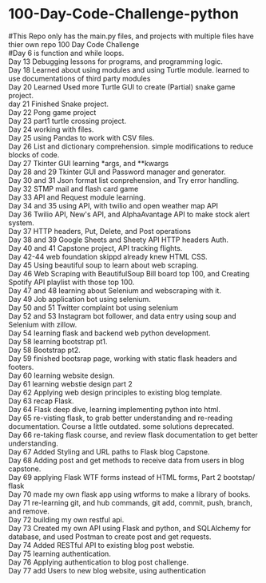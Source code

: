 # 100-Day-Code-Challenge-python </br>
#This Repo only has the main.py files, and projects with multiple files have thier own repo
100 Day Code Challenge</br>
#Day 6 is function and while loops.</br>
Day 13 Debugging lessons for programs, and programming logic.</br>
Day 18 Learned about using modules and using Turtle module. learned to use documentations of third party modules</br>
Day 20 Learned Used more Turtle GUI to create (Partial) snake game project.</br>
day 21 Finished Snake project.</br>
Day 22 Pong game project</br>
Day 23 part1 turtle crossing project.</br>
Day 24 working with files.</br>
Day 25 using Pandas to work with CSV files.</br>
Day 26 List and dictionary comprehension. simple modifications to reduce blocks of code.</br>
Day 27 Tkinter GUI learning *args, and **kwargs</br>
Day 28 and 29 Tkinter GUI and Password manager and generator.</br>
Day 30 and 31 Json format list conprehension, and Try error handling.</br>
Day 32 STMP mail and flash card game</br>
Day 33 API and Request module learning.</br>
Day 34 and 35 using API, with twilio and open weather map API</br>
Day 36 Twilio API, New's API, and AlphaAvantage API to make stock alert system.</br>
Day 37 HTTP headers, Put, Delete, and Post operations </br>
Day 38 and 39 Google Sheets and Sheety API HTTP headers Auth.</br>
Day 40 and 41 Capstone project, API tracking flights.</br>
Day 42-44 web foundation skippd already knew HTML CSS.</br>
Day 45 Using beautiful soup to learn about web scraping.</br>
Day 46 Web Scraping with BeautifulSoup Bill board top 100, and Creating Spotify API playlist with those top 100.</br>
Day 47 and 48 learning about Selenium and webscraping with it.</br>
Day 49 Job application bot using selenium.</br>
Day 50 and 51 Twitter complaint bot using selenium</br>
Day 52 and 53 Instagram bot follower, and data entry using soup and Selenium with zillow.</br>
Day 54 learning flask and backend web python development.</br>
Day 58 learning bootstrap pt1.</br>
Day 58 Bootstrap pt2.</br>
Day 59 finished bootsrap page, working with static flask headers and footers.</br>
Day 60 learning website design.</br>
Day 61 learning webstie design part 2</br>
Day 62 Applying web design principles to existing blog template.</br>
Day 63 recap Flask.</br>
Day 64 Flask deep dive, learning implementing python into html.</br>
Day 65 re-visting flask, to grab better understanding and re-reading documentation. Course a little outdated. some solutions deprecated.</br>
Day 66 re-taking flask course, and review flask documentation to get better understanding.</br>
Day 67 Added Styling and URL paths to Flask blog Capstone.</br>
Day 68 Adding post and get methods to receive data from users in blog capstone.</br>
Day 69 applying Flask WTF forms instead of HTML forms, Part 2 bootstap/ flask</br>
Day 70 made my own flask app using wtforms to make a library of books.</br>
Day 71 re-learning git, and hub commands, git add, commit, push, branch, and remove.</br>
Day 72 building my own restful api.</br>
Day 73 Created my own API using Flask and python, and SQLAlchemy for database, and used Postman to create post and get requests.</br>
Day 74 Added RESTful API to existing blog post webstie.</br>
Day 75 learning authentication.</br>
Day 76 Applying authentication to blog post challenge.</br>
Day 77 add Users to new blog website, using authentication
